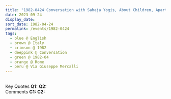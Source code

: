 ```yaml
---
title: "1982-0424 Conversation with Sahaja Yogis, About Children, Apartment of Ruth Lederberger, Via Giuseppe Mercalli, 46, Rome, Italy"
date: 2023-09-24
display_date: 
sort_date: 1982-04-24
permalink: /events/1982-0424
tags:
  - blue @ English
  - brown @ Italy
  - crimson @ 1982
  - deeppink @ Conversation
  - green @ 1982-04
  - orange @ Rome
  - peru @ Via Giuseppe Mercalli
---
```


<br>

<wave-list>
  <list-title color="DarkSeaGreen" width="55">Key Quotes</list-title>
  <list-item color="BlanchedAlmond" width="280"><b>Q1:</b> <i></i></list-item>
  <list-item color="Lavender" width="280"><b>Q2:</b> <i></i></list-item>
</wave-list>

<br>

<wave-list>
  <list-title color="DarkSeaGreen" width="55">Comments</list-title>
  <list-item color="BlanchedAlmond" width="280"><b>C1:</b> <i></i></list-item>
  <list-item color="Lavender" width="280"><b>C2:</b> <i></i></list-item>
</wave-list>
